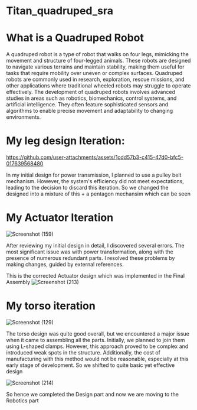 ﻿# Titan_quadruped_sra

# What is a Quadruped Robot
A quadruped robot is a type of robot that walks on four legs, mimicking the movement and structure of four-legged animals. These robots are designed to navigate various terrains and maintain stability, making them useful for tasks that require mobility over uneven or complex surfaces. Quadruped robots are commonly used in research, exploration, rescue missions, and other applications where traditional wheeled robots may struggle to operate effectively. The development of quadruped robots involves advanced studies in areas such as robotics, biomechanics, control systems, and artificial intelligence. They often feature sophisticated sensors and algorithms to enable precise movement and adaptability to changing environments.

# My leg design Iteration:

https://github.com/user-attachments/assets/1cdd57b3-c415-47d0-bfc5-017639568480

In my initial design for power transmission, I planned to use a pulley belt mechanism. However, the system's efficiency did not meet expectations, leading to the decision to discard this iteration.
So we changed the designed into a mixture of this + a pentagon mechansim which can be seen





# My Actuator Iteration

![Screenshot (159)](https://github.com/user-attachments/assets/7fda2f94-ac23-4dca-bb35-1903a15bd995)

After reviewing my initial design in detail, I discovered several errors. The most significant issue was with power transformation, along with the presence of numerous redundant parts. I resolved these problems by making changes, guided by external references.

This is the corrected Actuator design which was implemented in the Final Assembly
![Screenshot (213)](https://github.com/user-attachments/assets/fbafbbe9-afc7-4197-9460-0fc5510bec8a)


# My torso iteration



![Screenshot (129)](https://github.com/user-attachments/assets/9de46a33-7b7f-4ccc-ba3c-cac973db8989)



The torso design was quite good overall, but we encountered a major issue when it came to assembling all the parts. Initially, we planned to join them using L-shaped clamps. However, this approach proved to be complex and introduced weak spots in the structure. Additionally, the cost of manufacturing with this method would not be reasonable, especially at this early stage of development. So we shifted to quite basic yet effective design



![Screenshot (214)](https://github.com/user-attachments/assets/f55e786e-b8a2-454d-92cf-47e52ff20b0a)


So hence we completed the Design part and now we are moving to the Robotics part










